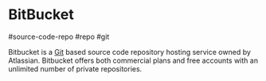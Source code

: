# BitBucket
#source-code-repo #repo #git

Bitbucket is a [Git](DevOps/GitOps/Git.md) based source code repository hosting service owned by Atlassian. Bitbucket offers both commercial plans and free accounts with an unlimited number of private repositories.